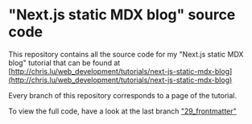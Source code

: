 # "Next.js static MDX blog" source code

This repository contains all the source code for my "Next.js static MDX blog" tutorial that can be found at [http://chris.lu/web_development/tutorials/next-js-static-mdx-blog](http://chris.lu/web_development/tutorials/next-js-static-mdx-blog)

Every branch of this repository corresponds to a page of the tutorial.

To view the full code, have a look at the last branch ["29_frontmatter"](https://github.com/chrisweb/next-js-static-mdx-blog_tutorial_chris.lu/tree/29_frontmatter)
